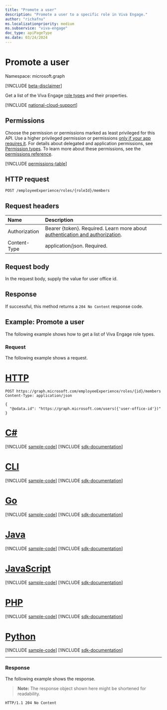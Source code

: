```yaml
---
title: "Promote a user"
description: "Promote a user to a specific role in Viva Engage."
author: "richafnu"
ms.localizationpriority: medium
ms.subservice: "viva-engage"
doc_type: apiPageType
ms.date: 03/24/2024
---
```


# Promote a user

Namespace: microsoft.graph

[!INCLUDE [beta-disclaimer](../../includes/beta-disclaimer.md)]

Get a list of the Viva Engage [role types](../resources/engagementrolemember.md) and their properties.

[!INCLUDE [national-cloud-support](../../includes/global-only.md)]

## Permissions

Choose the permission or permissions marked as least privileged for this API. Use a higher privileged permission or permissions [only if your app requires it](/graph/permissions-overview#best-practices-for-using-microsoft-graph-permissions). For details about delegated and application permissions, see [Permission types](/graph/permissions-overview#permission-types). To learn more about these permissions, see the [permissions reference](/graph/permissions-reference).

<!-- { "blockType": "permissions", "name": "employeeexperience_list_communities" } -->
[!INCLUDE [permissions-table](../includes/permissions/employeeexperience-list-role-assignedtoauser-permissions.md)]

## HTTP request

``` http
POST /employeeExperience/roles/{roleId}/members
```

## Request headers

|Name|Description|
|:---|:---|
|Authorization|Bearer {token}. Required. Learn more about [authentication and authorization](/graph/auth/auth-concepts).|
|Content-Type|application/json. Required.|

## Request body

In the request body, supply the value for user office id.

## Response

If successful, this method returns a `204 No Content` response code.

## Example: Promote a user

The following example shows how to get a list of Viva Engage role types.

### Request

The following example shows a request.

# [HTTP](#tab/http)

``` http
POST https://graph.microsoft.com/employeeExperience/roles/{id}/members
Content-Type: application/json

{
  "@odata.id": "https://graph.microsoft.com/users({'user-office-id'})"
}

```

# [C#](#tab/csharp)
[!INCLUDE [sample-code](../includes/snippets/csharp/list-roles-csharp-snippets.md)]
[!INCLUDE [sdk-documentation](../includes/snippets/snippets-sdk-documentation-link.md)]

# [CLI](#tab/cli)
[!INCLUDE [sample-code](../includes/snippets/cli/list-roles-cli-snippets.md)]
[!INCLUDE [sdk-documentation](../includes/snippets/snippets-sdk-documentation-link.md)]

# [Go](#tab/go)
[!INCLUDE [sample-code](../includes/snippets/go/list-roles-go-snippets.md)]
[!INCLUDE [sdk-documentation](../includes/snippets/snippets-sdk-documentation-link.md)]

# [Java](#tab/java)
[!INCLUDE [sample-code](../includes/snippets/java/list-roles-java-snippets.md)]
[!INCLUDE [sdk-documentation](../includes/snippets/snippets-sdk-documentation-link.md)]

# [JavaScript](#tab/javascript)
[!INCLUDE [sample-code](../includes/snippets/javascript/list-roles-javascript-snippets.md)]
[!INCLUDE [sdk-documentation](../includes/snippets/snippets-sdk-documentation-link.md)]

# [PHP](#tab/php)
[!INCLUDE [sample-code](../includes/snippets/php/list-roles-php-snippets.md)]
[!INCLUDE [sdk-documentation](../includes/snippets/snippets-sdk-documentation-link.md)]

# [Python](#tab/python)
[!INCLUDE [sample-code](../includes/snippets/python/list-roles-python-snippets.md)]
[!INCLUDE [sdk-documentation](../includes/snippets/snippets-sdk-documentation-link.md)]

---

### Response

The following example shows the response.

>**Note:** The response object shown here might be shortened for readability.

``` http
HTTP/1.1 204 No Content
```
